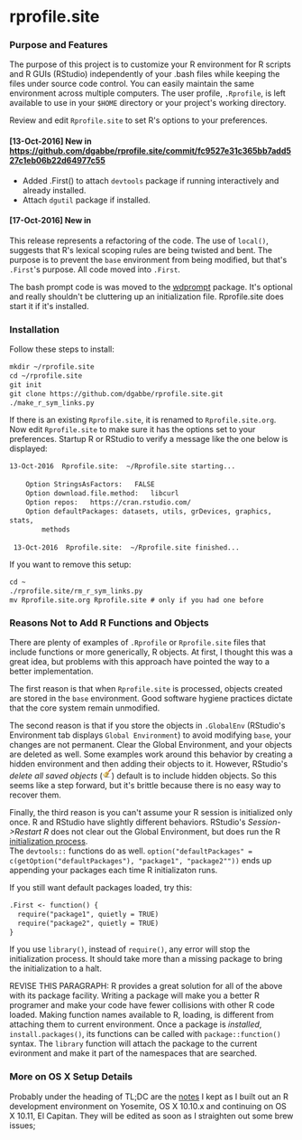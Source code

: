 # rprofile.site

### Purpose and Features

The purpose of this project is to customize your R environment for R scripts and
R GUIs (RStudio) independently of your .bash files while keeping the files under
source code control. You can easily maintain the same environment across
multiple computers. The user profile, `.Rprofile`, is left available to use in
your `$HOME` directory or your project's working directory.

Review and edit `Rprofile.site` to set R's options to your preferences.

#### [13-Oct-2016] New in https://github.com/dgabbe/rprofile.site/commit/fc9527e31c365bb7add527c1eb06b22d64977c55
* Added .First() to attach `devtools` package if running interactively and already installed. 
* Attach `dgutil` package if installed.

#### [17-Oct-2016] New in 
This release represents a refactoring of the code.  The use of `local()`, suggests that R's lexical scoping rules
are being twisted and bent.  The purpose is to prevent the `base` environment from being modified, but that's 
`.First`'s purpose.  All code moved into `.First`.

The bash prompt code is was moved to the [wdprompt](https://github.com/dgabbe/wdprompt/) package.  It's optional and really 
shouldn't be cluttering up an initialization file.  Rprofile.site does start it if it's installed.

### Installation

Follow these steps to install:
```
mkdir ~/rprofile.site
cd ~/rprofile.site
git init
git clone https://github.com/dgabbe/rprofile.site.git
./make_r_sym_links.py
```

If there is an existing `Rprofile.site`, it is renamed to `Rprofile.site.org`. Now edit `Rprofile.site` to make sure it has the options set to your preferences.  Startup R or RStudio to verify a message like the one below is displayed:
```
13-Oct-2016  Rprofile.site:  ~/Rprofile.site starting...

    Option StringsAsFactors:   FALSE 
    Option download.file.method:   libcurl 
    Option repos:   https://cran.rstudio.com/ 
    Option defaultPackages: datasets, utils, grDevices, graphics, stats,
        methods

 13-Oct-2016  Rprofile.site:  ~/Rprofile.site finished...
```

 If you want to remove this setup:

```
cd ~
./rprofile.site/rm_r_sym_links.py
mv Rprofile.site.org Rprofile.site # only if you had one before 
```

### Reasons Not to Add R Functions and Objects

There are plenty of examples of `.Rprofile` or `Rprofile.site` files that 
include functions or more generically, R objects.  At first, I thought this was 
a great idea, but problems with this approach have pointed the way to a better
implementation.

The first reason is that when `Rprofile.site` is processed, objects created are
stored in the `base` environment.  Good software hygiene practices dictate that
the core system remain unmodified.

The second reason is that if you store the objects in `.GlobalEnv` (RStudio's
Environment tab displays `Global Environment`) to avoid modifying `base`, your
changes are not permanent.  Clear the Global Environment, and your objects are
deleted as well.  Some examples work around this behavior by creating a hidden
environment and then adding their objects to it.  However, RStudio's *delete all
saved objects* (![broom](./broom.png)) default is to include hidden objects.  So
this seems like a step forward, but it's brittle because there is no easy way to
recover them.

Finally, the third reason is you can't assume your R session is initialized only
once.  R and RStudio have slightly different behaviors.  RStudio's
*Session->Restart R* does not clear out the Global Environment, but does run the
R [initialization
process](https://stat.ethz.ch/R-manual/R-devel/library/base/html/Startup.html).  
The `devtools::` functions do as well.
`option("defaultPackages" = c(getOption("defaultPackages"), "package1",
"package2""))` ends up appending your packages each time R initializaton runs.

If you still want default packages loaded, try this:
```
.First <- function() {
  require("package1", quietly = TRUE)
  require("package2", quietly = TRUE)
}

```
If you use `library()`, instead of `require()`, any error will stop the initialization 
process.  It should take more than a missing package to bring the initialization
to a halt.

REVISE THIS PARAGRAPH:
R provides a great solution for all of the above with its package facility. 
Writing a package will make you a better R programer and make your code have
fewer collisions with other R code loaded.  Making function names available to
R, loading, is different from attaching them to current environment.  Once a
package is *installed*, `install.packages()`, its functions can be called with
`package::function()` syntax.  The `library` function will attach the package to
the current evironment and make it part of the namespaces that are searched.

### More on OS X Setup Details

Probably under the heading of TL;DC are the [notes](http://dgabbe.github.io/rprofile.site) I kept as I built out an R development environment on Yosemite, OS X 10.10.x and continuing on OS X 10.11, El Capitan.  They will be edited as soon as I straighten out some brew issues;
